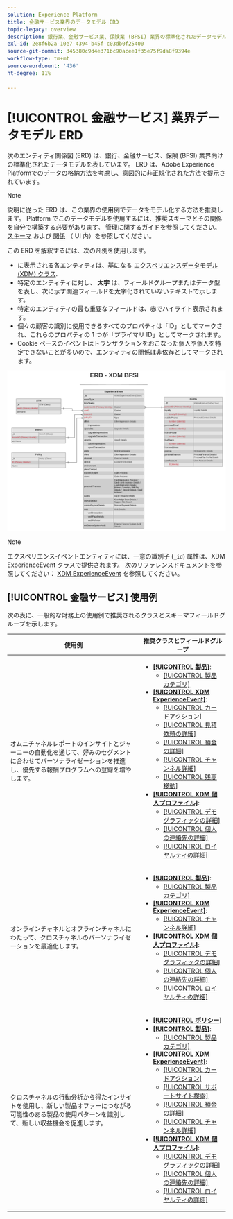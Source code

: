 ```yaml
---
solution: Experience Platform
title: 金融サービス業界のデータモデル ERD
topic-legacy: overview
description: 銀行業、金融サービス業、保険業 (BFSI) 業界の標準化されたデータモデルを示すエンティティ関係図 (ERD) を表示します。 このデータモデルは、Adobe Experience Platformで使用する Experience Data Model(XDM) と互換性があります。
exl-id: 2e8f6b2a-10e7-4394-b45f-c03db0f25400
source-git-commit: 345380c9d4e371bc90acee1f35e75f9da8f9394e
workflow-type: tm+mt
source-wordcount: '436'
ht-degree: 11%

---
```


# [!UICONTROL 金融サービス] 業界データモデル ERD

次のエンティティ関係図 (ERD) は、銀行、金融サービス、保険 (BFSI) 業界向けの標準化されたデータモデルを表しています。 ERD は、Adobe Experience Platformでのデータの格納方法を考慮し、意図的に非正規化された方法で提示されています。

>[!NOTE]
>
>説明に従った ERD は、この業界の使用例でデータをモデル化する方法を推奨します。 Platform でこのデータモデルを使用するには、推奨スキーマとその関係を自分で構築する必要があります。 管理に関するガイドを参照してください。 [スキーマ](../../ui/resources/schemas.md) および [関係](../../tutorials/relationship-ui.md) （ UI 内）を参照してください。

この ERD を解釈するには、次の凡例を使用します。

* に表示される各エンティティは、基になる [エクスペリエンスデータモデル (XDM) クラス](../composition.md#class).
* 特定のエンティティに対し、 **太字** は、フィールドグループまたはデータ型を表し、次に示す関連フィールドを太字化されていないテキストで示します。
* 特定のエンティティの最も重要なフィールドは、赤でハイライト表示されます。
* 個々の顧客の識別に使用できるすべてのプロパティは「ID」としてマークされ、これらのプロパティの 1 つが「プライマリ ID」としてマークされます。
* Cookie ベースのイベントはトランザクションをおこなった個人や個人を特定できないことが多いので、エンティティの関係は非依存としてマークされます。

![](../../images/industries/financial.png)

>[!NOTE]
>
>エクスペリエンスイベントエンティティには、一意の識別子 (`_id`) 属性は、XDM ExperienceEvent クラスで提供されます。 次のリファレンスドキュメントを参照してください： [XDM ExperienceEvent](../../classes/experienceevent.md) を参照してください。

## [!UICONTROL 金融サービス] 使用例

次の表に、一般的な財務上の使用例で推奨されるクラスとスキーマフィールドグループを示します。

| 使用例 | 推奨クラスとフィールドグループ |
| --- | --- |
| オムニチャネルレポートのインサイトとジャーニーの自動化を通じて、好みのセグメントに合わせてパーソナライゼーションを推進し、優先する報酬プログラムへの登録を増やします。 | <ul><li>**[[!UICONTROL 製品]](../../classes/product.md)**:<ul><li>[[!UICONTROL 製品カテゴリ]](../../field-groups/product/product-category.md)</li></ul></li><li>**[[!UICONTROL XDM ExperienceEvent]](../../classes/experienceevent.md)**:<ul><li>[[!UICONTROL カードアクション]](../../field-groups/event/card-actions.md)</li><li>[[!UICONTROL 見積依頼の詳細]](../../field-groups/event/quote-request-details.md)</li><li>[[!UICONTROL 預金の詳細]](../../field-groups/event/deposit-details.md)</li><li>[[!UICONTROL チャンネル詳細]](../../field-groups/event/channel-details.md)</li><li>[[!UICONTROL 残高移動]](../../field-groups/event/balance-transfers.md)</li></ul></li><li>**[[!UICONTROL XDM 個人プロファイル]](../../classes/individual-profile.md)**:<ul><li>[[!UICONTROL デモグラフィックの詳細]](../../field-groups/profile/demographic-details.md)</li><li>[[!UICONTROL 個人の連絡先の詳細]](../../field-groups/profile/personal-contact-details.md)</li><li>[[!UICONTROL ロイヤルティの詳細]](../../field-groups/profile/loyalty-details.md)</li></ul></li></ul> |
| オンラインチャネルとオフラインチャネルにわたって、クロスチャネルのパーソナライゼーションを最適化します。 | <ul><li>**[[!UICONTROL 製品]](../../classes/product.md)**:<ul><li>[[!UICONTROL 製品カテゴリ]](../../field-groups/product/product-category.md)</li></ul></li><li>**[[!UICONTROL XDM ExperienceEvent]](../../classes/experienceevent.md)**:<ul><li>[[!UICONTROL チャンネル詳細]](../../field-groups/event/channel-details.md)</li></ul></li><li>**[[!UICONTROL XDM 個人プロファイル]](../../classes/individual-profile.md)**:<ul><li>[[!UICONTROL デモグラフィックの詳細]](../../field-groups/profile/demographic-details.md)</li><li>[[!UICONTROL 個人の連絡先の詳細]](../../field-groups/profile/personal-contact-details.md)</li><li>[[!UICONTROL ロイヤルティの詳細]](../../field-groups/profile/loyalty-details.md)</li></ul></li></ul> |
| クロスチャネルの行動分析から得たインサイトを使用し、新しい製品オファーにつながる可能性のある製品の使用パターンを識別して、新しい収益機会を促進します。 | <ul><li>**[[!UICONTROL ポリシー]](../../classes/policy.md)**</li><li>**[[!UICONTROL 製品]](../../classes/product.md)**:<ul><li>[[!UICONTROL 製品カテゴリ]](../../field-groups/product/product-category.md)</li></ul></li><li>**[[!UICONTROL XDM ExperienceEvent]](../../classes/experienceevent.md)**:<ul><li>[[!UICONTROL カードアクション]](../../field-groups/event/card-actions.md)</li><li>[[!UICONTROL サポートサイト検索]](../../field-groups/event/support-site-search.md)</li><li>[[!UICONTROL 預金の詳細]](../../field-groups/event/deposit-details.md)</li><li>[[!UICONTROL チャンネル詳細]](../../field-groups/event/channel-details.md)</li></ul></li><li>**[[!UICONTROL XDM 個人プロファイル]](../../classes/individual-profile.md)**:<ul><li>[[!UICONTROL デモグラフィックの詳細]](../../field-groups/profile/demographic-details.md)</li><li>[[!UICONTROL 個人の連絡先の詳細]](../../field-groups/profile/personal-contact-details.md)</li><li>[[!UICONTROL ロイヤルティの詳細]](../../field-groups/profile/loyalty-details.md)</li></ul></li></ul> |
